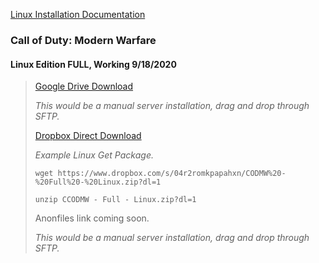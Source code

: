 [Linux Installation Documentation](https://github.com/SinsGoated/PrivateDedicated/blob/master/LINUX.md)

### Call of Duty: Modern Warfare
#### Linux Edition FULL, Working 9/18/2020

 > 
 >
 > [Google Drive Download](https://drive.google.com/file/d/14DQ_obkYOH6uziX-BgIG-bqMgCTIcfzl/view)
 > 
 > *This would be a manual server installation, drag and drop through SFTP.*
 > 
 > [Dropbox Direct Download](https://www.dropbox.com/s/04r2romkpapahxn/CODMW%20-%20Full%20-%20Linux.zip?dl=1)
 > 
 > *Example Linux Get Package.*
 >
 > ```wget https://www.dropbox.com/s/04r2romkpapahxn/CODMW%20-%20Full%20-%20Linux.zip?dl=1```
 >
 > ```unzip CCODMW - Full - Linux.zip?dl=1```
 >
 > Anonfiles link coming soon.
 > 
 > *This would be a manual server installation, drag and drop through SFTP.*
 > 
 >
